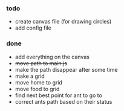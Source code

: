 ### todo

* create canvas file (for drawing circles)
* add config file

### done

* add everything on the canvas
* ~~move path to main.js~~
* make the path disappear after some time
* make a grid
* move home to grid
* move food to grid
* find next best point for ant to go to
* correct ants path based on their status
